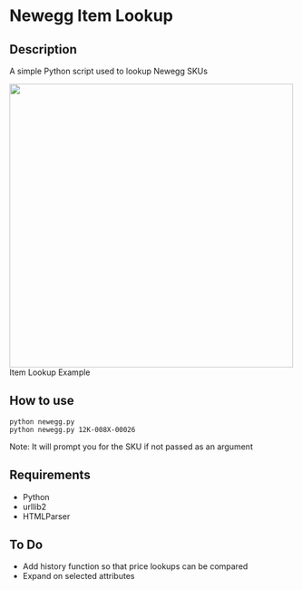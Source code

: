 # Newegg Item Lookup

## Description
A simple Python script used to lookup Newegg SKUs

<img src='http://i.imgur.com/SzuIviN.gif' width='500px' />
<figcaption>Item Lookup Example</figcaption>

## How to use
```
python newegg.py
python newegg.py 12K-008X-00026
```
Note: It will prompt you for the SKU if not passed as an argument

## Requirements
<ul>
	<li>Python</li>
	<li>urllib2</li>
	<li>HTMLParser</li>
</ul>

## To Do
<ul>
	<li>Add history function so that price lookups can be compared</li>
	<li>Expand on selected attributes</li>
</ul>